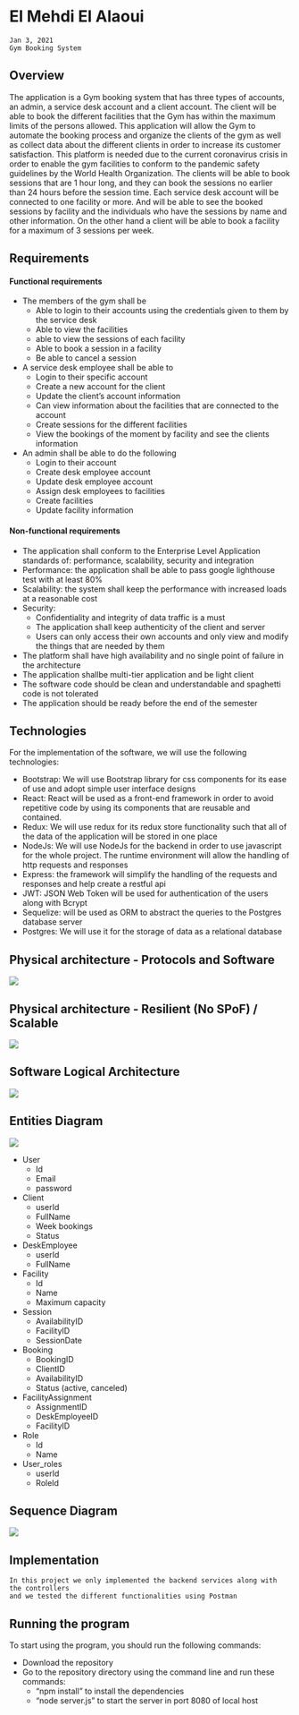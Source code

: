 # El Mehdi El Alaoui
	Jan 3, 2021
	Gym Booking System

## Overview

The application is a Gym booking system that has three types of accounts, an admin, a service desk account and a client account. The client will be able to book the different facilities that the Gym has within the maximum limits of the persons allowed. This application will allow the Gym to automate the booking process and organize the clients of the gym as well as collect data about the different clients in order to increase its customer satisfaction. This platform is needed due to the current coronavirus crisis in order to enable the gym facilities to conform to the pandemic safety guidelines by the World Health Organization.
The clients will be able to book sessions that are 1 hour long, and they can book the sessions no earlier than 24 hours before the session time. Each service desk account will be connected to one facility or more. And will be able to see the booked sessions by facility and the individuals who have the sessions by name and other information. On the other hand a client will be able to book a facility for a maximum of 3 sessions per week.

## Requirements

#### Functional requirements


- The members of the gym shall be
  - Able to login to their accounts using the credentials given to them by the service desk
  - Able to view the facilities
  - able to view the sessions of each facility
  - Able to book a session in a facility 
  - Be able to cancel a session
- A service desk employee shall be able to 
  - Login to their specific account
  - Create a new account for the client
  - Update the client’s account information
  - Can view information about the facilities that are connected to the account
  - Create sessions for the different facilities
  - View the bookings of the moment by facility and see the clients information
- An admin shall be able to do the following
  - Login to their account
  - Create desk employee account
  - Update desk employee account
  - Assign desk employees to facilities
  - Create facilities
  - Update facility information

#### Non-functional requirements

- The application shall conform to the Enterprise Level Application standards of: performance, scalability, security and integration
- Performance: the application shall be able to pass google lighthouse test with at least 80%
- Scalability: the system shall keep the performance with increased loads at a reasonable cost
- Security:
  - Confidentiality and integrity of data traffic is a must
  - The application shall keep authenticity of the client and server
  - Users can only access their own accounts and only view and modify the things that are needed by them
- The platform shall have high availability and no single point of failure in the architecture
- The application shallbe multi-tier application and be light client
- The software code should be clean and understandable and spaghetti code is not tolerated
- The application should be ready before the end of the semester

## Technologies 
  
For the implementation of the software, we will use the following technologies:
- Bootstrap: We will use Bootstrap library for css components for its ease of use and adopt simple user interface designs
- React: React will be used as a front-end framework in order to avoid repetitive code by using its components that are reusable and contained. 
- Redux: We will use redux for its redux store functionality such that all of the data of the application will be stored in one place
- NodeJs: We will use NodeJs for the backend in order to use javascript for the whole project. The runtime environment will allow the handling of http requests and responses
- Express: the framework will simplify the handling of the requests and responses and help create a restful api
- JWT: JSON Web Token will be used for authentication of the users along with Bcrypt
- Sequelize: will be used as ORM to abstract the queries to the Postgres database server
- Postgres: We will use it for the storage of data as a relational database




## Physical architecture - Protocols and Software


![](https://i.ibb.co/vk1tCkB/IMG-0082.jpg)


## Physical architecture - Resilient (No SPoF) / Scalable


![](https://i.ibb.co/9HxX17Z/IMG-0083.jpg)








## Software Logical Architecture

![](https://i.ibb.co/dt0qwh9/IMG-0084.jpg)

## Entities Diagram
![](https://i.ibb.co/GRyMjg8/IMG-0085.jpg)


- User
  - Id
  - Email
  - password
- Client
  - userId
  - FullName
  - Week bookings
  - Status
- DeskEmployee
  - userId
  - FullName
- Facility
  - Id
  - Name
  - Maximum capacity
- Session
  - AvailabilityID
  - FacilityID
  - SessionDate
- Booking
  - BookingID
  - ClientID
  - AvailabilityID
  - Status (active, canceled)
- FacilityAssignment
  - AssignmentID
  - DeskEmployeeID
  - FacilityID
- Role
  - Id
  - Name
- User_roles
  - userId
  - RoleId



## Sequence Diagram
![](https://i.ibb.co/nRKVQh6/96-AD6637-1883-4045-B529-23290143-DD26.jpg)

## Implementation
	In this project we only implemented the backend services along with the controllers 
	and we tested the different functionalities using Postman
## Running the program
To start using the program, you should run the following commands:
- Download the repository
- Go to the repository directory using the command line and run these commands:
  - “npm install” to install the dependencies
  - “node server.js” to start the server in port 8080 of local host
